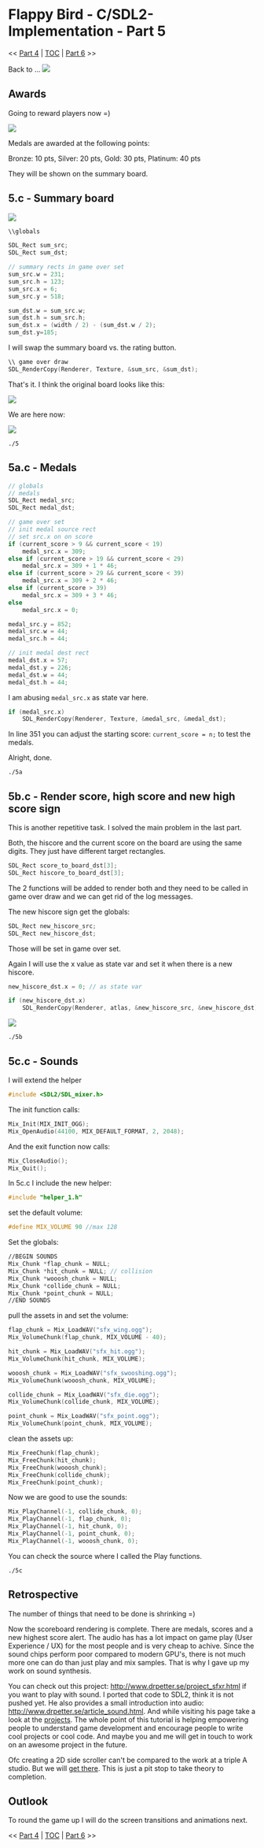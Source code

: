 # Flappy Bird - C/SDL2-Implementation - Part 5

<< [Part 4](FlappyBird_4.md) | [TOC](TOC.md) | [Part 6](FlappyBird_6.md) >><br>

Back to ...
![](Images/game-over.png)

## Awards

Going to reward players now =)

![](Images/medals.png)

Medals are awarded at the following points:

Bronze: 10 pts, Silver: 20 pts, Gold: 30 pts, Platinum: 40 pts

They will be shown on the summary board.

## 5.c - Summary board

![](Images/summary-rect.png)

```c
\\globals

SDL_Rect sum_src;
SDL_Rect sum_dst;

// summary rects in game over set
sum_src.w = 231;
sum_src.h = 123;
sum_src.x = 6;
sum_src.y = 518;

sum_dst.w = sum_src.w;
sum_dst.h = sum_src.h;
sum_dst.x = (width / 2) - (sum_dst.w / 2);
sum_dst.y=185;
```

I will swap the summary board vs. the rating button.

```c
\\ game over draw
SDL_RenderCopy(Renderer, Texture, &sum_src, &sum_dst);
```

That's it. I think the original board looks like this:

![](Images/org_go.png)

We are here now:

![](Images/5.png)

`./5`

## 5a.c - Medals

```c
// globals
// medals
SDL_Rect medal_src;
SDL_Rect medal_dst;

// game over set
// init medal source rect
// set src.x on on score
if (current_score > 9 && current_score < 19)
	medal_src.x = 309;
else if (current_score > 19 && current_score < 29)
	medal_src.x = 309 + 1 * 46;
else if (current_score > 29 && current_score < 39)
	medal_src.x = 309 + 2 * 46;
else if (current_score > 39)
	medal_src.x = 309 + 3 * 46;
else
	medal_src.x = 0;

medal_src.y = 852;
medal_src.w = 44;
medal_src.h = 44;

// init medal dest rect
medal_dst.x = 57;
medal_dst.y = 226;
medal_dst.w = 44;
medal_dst.h = 44;
```

I am abusing `medal_src.x` as state var here.

```c
if (medal_src.x)
	SDL_RenderCopy(Renderer, Texture, &medal_src, &medal_dst);
```

In line 351 you can adjust the starting score: `current_score = n;` to test the medals.

Alright, done.

`./5a`

## 5b.c - Render score, high score and new high score sign

This is another repetitive task. I solved the main problem in the last part.

Both, the hiscore and the current score on the board are using the same digits.
They just have different target rectangles.

```c
SDL_Rect score_to_board_dst[3];
SDL_Rect hiscore_to_board_dst[3];
```

The 2 functions will be added to render both and they need to be called in game over draw and we can get rid of the log messages.

The new hiscore sign get the globals:

```c
SDL_Rect new_hiscore_src;
SDL_Rect new_hiscore_dst;
```

Those will be set in game over set.

Again I will use the x value as state var and set it when there is a new hiscore.

```c
new_hiscore_dst.x = 0; // as state var

if (new_hiscore_dst.x)
	SDL_RenderCopy(Renderer, atlas, &new_hiscore_src, &new_hiscore_dst);
```

![](Images/5b.png)

`./5b`

## 5c.c - Sounds

I will extend the helper

```c
#include <SDL2/SDL_mixer.h>
```

The init function calls:

```c
Mix_Init(MIX_INIT_OGG);
Mix_OpenAudio(44100, MIX_DEFAULT_FORMAT, 2, 2048);
```

And the exit function now calls:

```c
Mix_CloseAudio();
Mix_Quit();
```

In 5c.c I include the new helper:

```c
#include "helper_1.h"
```

set the default volume:

```c
#define MIX_VOLUME 90 //max 128
```

Set the globals:

```c
//BEGIN SOUNDS
Mix_Chunk *flap_chunk = NULL;
Mix_Chunk *hit_chunk = NULL; // collision
Mix_Chunk *wooosh_chunk = NULL;
Mix_Chunk *collide_chunk = NULL;
Mix_Chunk *point_chunk = NULL;
//END SOUNDS
```

pull the assets in and set the volume:

```c
flap_chunk = Mix_LoadWAV("sfx_wing.ogg");
Mix_VolumeChunk(flap_chunk, MIX_VOLUME - 40);

hit_chunk = Mix_LoadWAV("sfx_hit.ogg");
Mix_VolumeChunk(hit_chunk, MIX_VOLUME);

wooosh_chunk = Mix_LoadWAV("sfx_swooshing.ogg");
Mix_VolumeChunk(wooosh_chunk, MIX_VOLUME);

collide_chunk = Mix_LoadWAV("sfx_die.ogg");
Mix_VolumeChunk(collide_chunk, MIX_VOLUME);

point_chunk = Mix_LoadWAV("sfx_point.ogg");
Mix_VolumeChunk(point_chunk, MIX_VOLUME);
```

clean the assets up:

```c
Mix_FreeChunk(flap_chunk);
Mix_FreeChunk(hit_chunk);
Mix_FreeChunk(wooosh_chunk);
Mix_FreeChunk(collide_chunk);
Mix_FreeChunk(point_chunk);
```

Now we are good to use the sounds:

```c
Mix_PlayChannel(-1, collide_chunk, 0);
Mix_PlayChannel(-1, flap_chunk, 0);
Mix_PlayChannel(-1, hit_chunk, 0);
Mix_PlayChannel(-1, point_chunk, 0);
Mix_PlayChannel(-1, wooosh_chunk, 0);
```

You can check the source where I called the Play functions.

`./5c`

## Retrospective

The number of things that need to be done is shrinking =)

Now the scoreboard rendering is complete. There are medals, scores and a new highest score alert. The audio has has a lot impact on game play (User Experience / UX) for the most people and is very cheap to achive. Since the sound chips perform poor compared to modern GPU's, there is not much more one can do than just play and mix samples. That is why I gave up my work on sound synthesis.

You can check out this project: <http://www.drpetter.se/project_sfxr.html> if you want to play with sound. I ported that code to SDL2, think it is not pushed yet. He also provides a small introduction into audio: <http://www.drpetter.se/article_sound.html>. And while visiting his page take a look at the [projects](http://www.drpetter.se/projects.html). The whole point of this tutorial is helping empowering people to understand game development and encourage people to write cool projects or cool code. And maybe you and me will get in touch to work on an awesome project in the future.

Ofc creating a 2D side scroller can't be compared to the work at a triple A studio. But we will [get there](Next.md). This is just a pit stop to take theory to completion.

## Outlook

To round the game up I will do the screen transitions and animations next.

<< [Part 4](FlappyBird_4.md) | [TOC](TOC.md) | [Part 6](FlappyBird_6.md) >><br>
